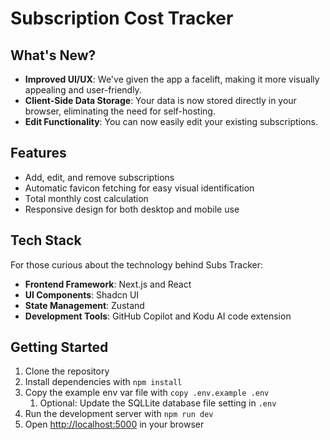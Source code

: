 # Subscription Cost Tracker

<!---[CleanShot 2024-10-09 at 20 00 27](https://github.com/user-attachments/assets/ffb88333-6c4d-46c9-9ca7-49602106e5f1)--->

## What's New?

- **Improved UI/UX**: We've given the app a facelift, making it more visually appealing and user-friendly.
- **Client-Side Data Storage**: Your data is now stored directly in your browser, eliminating the need for self-hosting.
- **Edit Functionality**: You can now easily edit your existing subscriptions.

## Features

- Add, edit, and remove subscriptions
- Automatic favicon fetching for easy visual identification
- Total monthly cost calculation
- Responsive design for both desktop and mobile use

## Tech Stack

For those curious about the technology behind Subs Tracker:

- **Frontend Framework**: Next.js and React
- **UI Components**: Shadcn UI
- **State Management**: Zustand
- **Development Tools**: GitHub Copilot and Kodu AI code extension

## Getting Started

1. Clone the repository
2. Install dependencies with `npm install`
3. Copy the example env var file with `copy .env.example .env`
    1. Optional: Update the SQLLite database file setting in `.env`
4. Run the development server with `npm run dev`
5. Open [http://localhost:5000](http://localhost:5000) in your browser